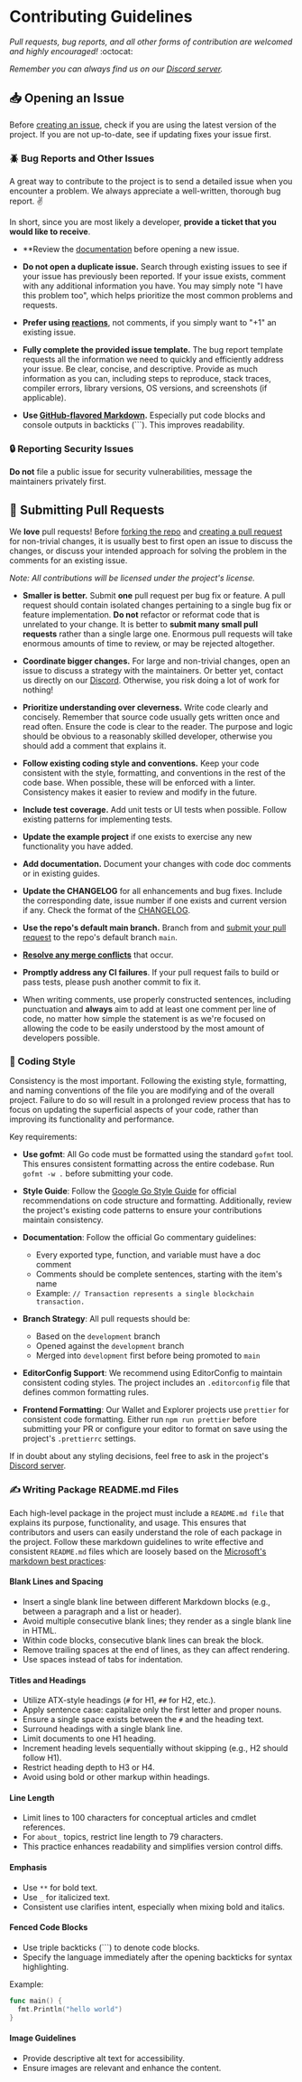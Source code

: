 # Contributing Guidelines

*Pull requests, bug reports, and all other forms of contribution are welcomed and highly encouraged!* :octocat:

*Remember you can always find us on our [Discord server](https://discord.com/invite/pNcSJj7Wdh).*

## :inbox_tray: Opening an Issue

Before
[creating an issue](https://help.github.com/en/github/managing-your-work-on-github/creating-an-issue),
check if you are using the latest version of the project. If you are not up-to-date, see if updating
fixes your issue first.

### :beetle: Bug Reports and Other Issues

A great way to contribute to the project is to send a detailed issue when you encounter a problem.
We always appreciate a well-written, thorough bug report. :v:

In short, since you are most likely a developer, **provide a ticket that you would like to
receive**.

- **Review the [documentation](TODO) before opening a new issue.

- **Do not open a duplicate issue.** Search through existing issues to see if your issue has
  previously been reported. If your issue exists, comment with any additional information you have.
  You may simply note "I have this problem too", which helps prioritize the most common problems and
  requests.

- **Prefer using
  [reactions](https://github.blog/2016-03-10-add-reactions-to-pull-requests-issues-and-comments/)**,
  not comments, if you simply want to "+1" an existing issue.

- **Fully complete the provided issue template.** The bug report template requests all the
  information we need to quickly and efficiently address your issue. Be clear, concise, and
  descriptive. Provide as much information as you can, including steps to reproduce, stack traces,
  compiler errors, library versions, OS versions, and screenshots (if applicable).

- **Use
  [GitHub-flavored Markdown](https://help.github.com/en/github/writing-on-github/basic-writing-and-formatting-syntax).**
  Especially put code blocks and console outputs in backticks (```). This improves readability.

### :lock: Reporting Security Issues

**Do not** file a public issue for security vulnerabilities, message the maintainers privately
first.

## :repeat: Submitting Pull Requests

We **love** pull requests! Before
[forking the repo](https://help.github.com/en/github/getting-started-with-github/fork-a-repo) and
[creating a pull request](https://help.github.com/en/github/collaborating-with-issues-and-pull-requests/proposing-changes-to-your-work-with-pull-requests)
for non-trivial changes, it is usually best to first open an issue to discuss the changes, or
discuss your intended approach for solving the problem in the comments for an existing issue.

*Note: All contributions will be licensed under the project's license.*

- **Smaller is better.** Submit **one** pull request per bug fix or feature. A pull request should
  contain isolated changes pertaining to a single bug fix or feature implementation. **Do not**
  refactor or reformat code that is unrelated to your change. It is better to **submit many small
  pull requests** rather than a single large one. Enormous pull requests will take enormous amounts
  of time to review, or may be rejected altogether.

- **Coordinate bigger changes.** For large and non-trivial changes, open an issue to discuss a
  strategy with the maintainers. Or better yet, contact us directly on our
  [Discord](https://discord.gg/your-discord-link). Otherwise, you risk doing a lot of work for
  nothing!

- **Prioritize understanding over cleverness.** Write code clearly and concisely. Remember that
  source code usually gets written once and read often. Ensure the code is clear to the reader. The
  purpose and logic should be obvious to a reasonably skilled developer, otherwise you should add a
  comment that explains it.

- **Follow existing coding style and conventions.** Keep your code consistent with the style,
  formatting, and conventions in the rest of the code base. When possible, these will be enforced
  with a linter. Consistency makes it easier to review and modify in the future.

- **Include test coverage.** Add unit tests or UI tests when possible. Follow existing patterns for
  implementing tests.

- **Update the example project** if one exists to exercise any new functionality you have added.

- **Add documentation.** Document your changes with code doc comments or in existing guides.

- **Update the CHANGELOG** for all enhancements and bug fixes. Include the corresponding date, issue
  number if one exists and current version if any. Check the format of the [CHANGELOG](.docs/CHANGELOG.md).

- **Use the repo's default main branch.** Branch from and
  [submit your pull request](https://help.github.com/en/github/collaborating-with-issues-and-pull-requests/creating-a-pull-request-from-a-fork)
  to the repo's default branch `main`.

-
  **[Resolve any merge conflicts](https://help.github.com/en/github/collaborating-with-issues-and-pull-requests/resolving-a-merge-conflict-on-github)**
  that occur.

- **Promptly address any CI failures**. If your pull request fails to build or pass tests, please
  push another commit to fix it.

- When writing comments, use properly constructed sentences, including punctuation and **always** aim
  to add at least one comment per line of code, no matter how simple the statement is as we're focused
  on allowing the code to be easily understood by the most amount of developers possible.

### :nail_care: Coding Style

Consistency is the most important. Following the existing style, formatting, and naming conventions
of the file you are modifying and of the overall project. Failure to do so will result in a
prolonged review process that has to focus on updating the superficial aspects of your code, rather
than improving its functionality and performance.

Key requirements:

- **Use gofmt**: All Go code must be formatted using the standard `gofmt` tool. This ensures
  consistent formatting across the entire codebase. Run `gofmt -w .` before submitting your code.

- **Style Guide**: Follow the [Google Go Style Guide](https://google.github.io/styleguide/go/) for
  official recommendations on code structure and formatting. Additionally, review the project's
  existing code patterns to ensure your contributions maintain consistency.

- **Documentation**: Follow the official Go commentary guidelines:
  - Every exported type, function, and variable must have a doc comment
  - Comments should be complete sentences, starting with the item's name
  - Example: `// Transaction represents a single blockchain transaction.`

- **Branch Strategy**: All pull requests should be:
  - Based on the `development` branch
  - Opened against the `development` branch
  - Merged into `development` first before being promoted to `main`

- **EditorConfig Support**: We recommend using EditorConfig to maintain consistent coding styles.
  The project includes an `.editorconfig` file that defines common formatting rules.

- **Frontend Formatting**: Our Wallet and Explorer projects use `prettier` for consistent code
  formatting. Either run `npm run prettier` before submitting your PR or configure your editor to
  format on save using the project's `.prettierrc` settings.

If in doubt about any styling decisions, feel free to ask in the project's [Discord server](https://discord.com/invite/pNcSJj7Wdh).

### ✍️ Writing Package README.md Files

Each high-level package in the project must include a `README.md file` that explains its purpose,
functionality, and usage. This ensures that contributors and users can easily understand the role of
each package in the project. Follow these markdown guidelines to write effective and consistent
`README.md` files which are loosely based on the
[Microsoft's markdown best practices](https://learn.microsoft.com/en-us/powershell/scripting/community/contributing/general-markdown):

#### Blank Lines and Spacing

- Insert a single blank line between different Markdown blocks (e.g., between a paragraph and a list or header).
- Avoid multiple consecutive blank lines; they render as a single blank line in HTML.
- Within code blocks, consecutive blank lines can break the block.
- Remove trailing spaces at the end of lines, as they can affect rendering.
- Use spaces instead of tabs for indentation.

#### Titles and Headings

- Utilize ATX-style headings (`#` for H1, `##` for H2, etc.).
- Apply sentence case: capitalize only the first letter and proper nouns.
- Ensure a single space exists between the `#` and the heading text.
- Surround headings with a single blank line.
- Limit documents to one H1 heading.
- Increment heading levels sequentially without skipping (e.g., H2 should follow H1).
- Restrict heading depth to H3 or H4.
- Avoid using bold or other markup within headings.

#### Line Length

- Limit lines to 100 characters for conceptual articles and cmdlet references.
- For `about_` topics, restrict line length to 79 characters.
- This practice enhances readability and simplifies version control diffs.

#### Emphasis

- Use `**` for bold text.
- Use `_` for italicized text.
- Consistent use clarifies intent, especially when mixing bold and italics.

#### Fenced Code Blocks

- Use triple backticks (```) to denote code blocks.
- Specify the language immediately after the opening backticks for syntax highlighting.

Example:

```go
func main() {
  fmt.Println("hello world")
}
```

#### Image Guidelines

- Provide descriptive alt text for accessibility.
- Ensure images are relevant and enhance the content.
